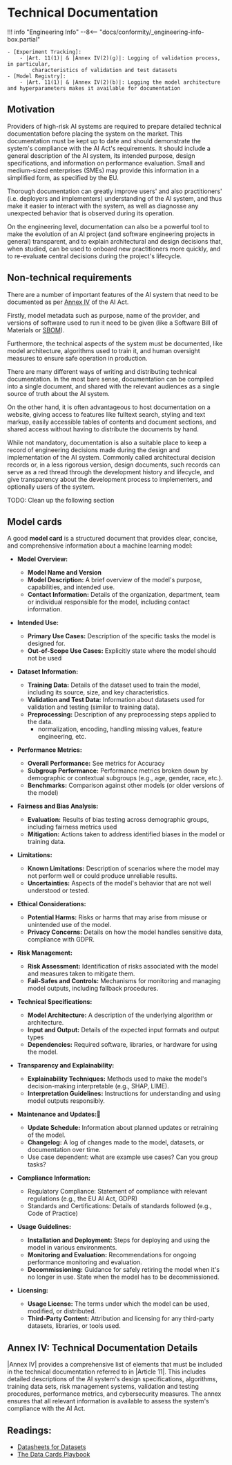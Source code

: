 # Technical Documentation

!!! info "Engineering Info"
    --8<-- "docs/conformity/_engineering-info-box.partial"

    - [Experiment Tracking]:
        - |Art. 11(1)| & |Annex IV(2)(g)|: Logging of validation process, in particular,
            characteristics of validation and test datasets
    - [Model Registry]:
        - |Art. 11(1)| & |Annex IV(2)(b)|: Logging the model architecture and hyperparameters makes it available for documentation

## Motivation

Providers of high-risk AI systems are required to prepare detailed technical documentation before placing the system on the market.
This documentation must be kept up to date and should demonstrate the system's compliance with the AI Act's requirements.
It should include a general description of the AI system, its intended purpose, design specifications, and information on performance evaluation.
Small and medium-sized enterprises (SMEs) may provide this information in a simplified form, as specified by the EU.

Thorough documentation can greatly improve users' and also practitioners' (i.e. deployers and implementers) understanding of the AI system, and thus make it easier to interact with the system, as well as diagnosse any unexpected behavior that is observed during its operation.

On the engineering level, documentation can also be a powerful tool to make the evolution of an AI project (and software engineering projects in general) transparent, and to explain architectural and design decisions that, when studied, can be used to onboard new practitioners more quickly, and to re-evaluate central decisions during the project's lifecycle.

## Non-technical requirements

There are a number of important features of the AI system that need to be documented as per [Annex IV](https://artificialintelligenceact.eu/annex/4/) of the AI Act.

Firstly, model metadata such as purpose, name of the provider, and versions of software used to run it need to be given (like a Software Bill of Materials or [SBOM](https://www.cisa.gov/sbom)).

Furthermore, the technical aspects of the system must be documented, like model architecture, algorithms used to train it, and human oversight measures to ensure safe operation in production.

There are many different ways of writing and distributing technical documentation.
In the most bare sense, documentation can be compiled into a single document, and shared with the relevant audiences as a single source of truth about the AI system.

On the other hand, it is often advantageous to host documentation on a website, giving access to features like fulltext search, styling and text markup, easily accessible tables of contents and document sections, and shared access without having to distribute the documents by hand.

While not mandatory, documentation is also a suitable place to keep a record of engineering decisions made during the design and implementation of the AI system.
Commonly called architectural decision records or, in a less rigorous version, design documents, such records can serve as a red thread through the development history and lifecycle, and give transparency about the development process to implementers, and optionally users of the system.

TODO: Clean up the following section

## Model cards

A good **model card** is a structured document that provides clear, concise, and comprehensive information about a machine learning model:

- **Model Overview:**
    - **Model Name and Version**
    - **Model Description:** A brief overview of the model's purpose, capabilities, and intended use.
    - **Contact Information:** Details of the organization, department, team or individual responsible for the model, including contact information.
- **Intended Use:**
    - **Primary Use Cases:** Description of the specific tasks the model is designed for.
    - **Out-of-Scope Use Cases:** Explicitly state where the model should not be used
- **Dataset Information:**
    - **Training Data:** Details of the dataset used to train the model, including its source, size, and key characteristics.
    - **Validation and Test Data:** Information about datasets used for validation and testing (similar to training data).
    - **Preprocessing:** Description of any preprocessing steps applied to the data.
        - normalization, encoding, handling missing values, feature engineering, etc.
- **Performance Metrics:**
    - **Overall Performance:** See metrics for Accuracy
    - **Subgroup Performance:** Performance metrics broken down by demographic or contextual subgroups (e.g., age, gender, race, etc.).
    - **Benchmarks:** Comparison against other models (or older versions of the model)
- **Fairness and Bias Analysis:**
    - **Evaluation:** Results of bias testing across demographic groups, including fairness metrics used
    - **Mitigation:** Actions taken to address identified biases in the model or training data.
- **Limitations:**
    - **Known Limitations:** Description of scenarios where the model may not perform well or could produce unreliable results.
    - **Uncertainties:** Aspects of the model's behavior that are not well understood or tested.

- **Ethical Considerations:**
    - **Potential Harms:** Risks or harms that may arise from misuse or unintended use of the model.
    - **Privacy Concerns:** Details on how the model handles sensitive data, compliance with GDPR.
- **Risk Management:**
    - **Risk Assessment:** Identification of risks associated with the model and measures taken to mitigate them.
    - **Fail-Safes and Controls:** Mechanisms for monitoring and managing model outputs, including fallback procedures.
- **Technical Specifications:**
    - **Model Architecture:** A description of the underlying algorithm or architecture.
    - **Input and Output:** Details of the expected input formats and output types
    - **Dependencies:** Required software, libraries, or hardware for using the model.
- **Transparency and Explainability:**
    - **Explainability Techniques:** Methods used to make the model's decision-making interpretable (e.g., SHAP, LIME).
    - **Interpretation Guidelines:** Instructions for understanding and using model outputs responsibly.
- **Maintenance and Updates:🍏**
    - **Update Schedule:** Information about planned updates or retraining of the model.
    - **Changelog:** A log of changes made to the model, datasets, or documentation over time.
    - Use case dependent: what are example use cases? Can you group tasks?
- **Compliance Information:**
    - Regulatory Compliance: Statement of compliance with relevant regulations (e.g., the EU AI Act, GDPR)
    - Standards and Certifications: Details of standards followed (e.g., Code of Practice)
- **Usage Guidelines:**
    - **Installation and Deployment:** Steps for deploying and using the model in various environments.
    - **Monitoring and Evaluation:** Recommendations for ongoing performance monitoring and evaluation.
    - **Decommissioning:** Guidance for safely retiring the model when it's no longer in use. State when the model has to be decommissioned.
- **Licensing:**
    - **Usage License:** The terms under which the model can be used, modified, or distributed.
    - **Third-Party Content:** Attribution and licensing for any third-party datasets, libraries, or tools used.

## Annex IV: Technical Documentation Details

|Annex IV| provides a comprehensive list of elements that must be included in the technical documentation referred to in |Article 11|.
This includes detailed descriptions of the AI system's design specifications, algorithms, training data sets, risk management systems, validation and testing procedures, performance metrics, and cybersecurity measures.
The annex ensures that all relevant information is available to assess the system's compliance with the AI Act.


## Readings:
- [Datasheets for Datasets](https://arxiv.org/abs/1803.09010)
- [The Data Cards Playbook](https://sites.research.google/datacardsplaybook/)


<!-- Reference Links -->
[Experiment Tracking]: ../engineering-practice/experiment-tracking.md
[Model Registry]: ../engineering-practice/model-registry.md
[Explainability]: ../engineering-practice/explainability.md
